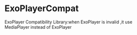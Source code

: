 ExoPlayerCompat
===============

ExoPlayer Compatibility Library:when ExoPlayer is invalid ,it use MediaPlayer instead of ExoPlayer
